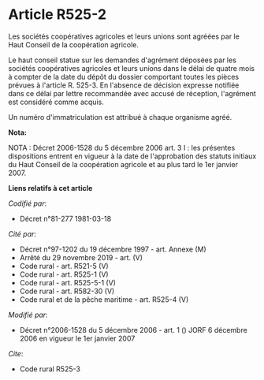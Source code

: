 # Article R525-2

Les sociétés coopératives agricoles et leurs unions sont agréées par le Haut Conseil de la coopération agricole.

Le haut conseil statue sur les demandes d'agrément déposées par les sociétés coopératives agricoles et leurs unions dans le
délai de quatre mois à compter de la date du dépôt du dossier comportant toutes les pièces prévues à l'article R. 525-3. En
l'absence de décision expresse notifiée dans ce délai par lettre recommandée avec accusé de réception, l'agrément est
considéré comme acquis.

Un numéro d'immatriculation est attribué à chaque organisme agréé.

**Nota:**

NOTA : Décret 2006-1528 du 5 décembre 2006 art. 3 I : les présentes dispositions entrent en vigueur à la date de
l'approbation des statuts initiaux du Haut Conseil de la coopération agricole et au plus tard le 1er janvier 2007.

**Liens relatifs à cet article**

_Codifié par_:

  - Décret n°81-277 1981-03-18

_Cité par_:

  - Décret n°97-1202 du 19 décembre 1997 - art. Annexe (M)
  - Arrêté du 29 novembre 2019 - art. (V)
  - Code rural - art. R521-5 (V)
  - Code rural - art. R525-1 (V)
  - Code rural - art. R525-5-1 (V)
  - Code rural - art. R582-30 (V)
  - Code rural et de la pêche maritime - art. R525-4 (V)

_Modifié par_:

  - Décret n°2006-1528 du 5 décembre 2006 - art. 1 () JORF 6 décembre 2006 en vigueur le 1er janvier 2007

_Cite_:

  - Code rural R525-3
